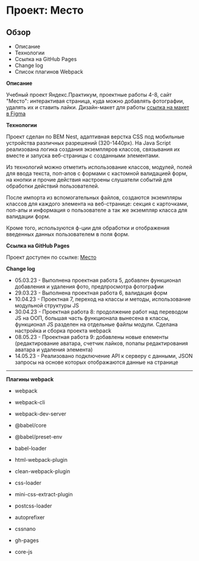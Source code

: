 # Проект: Место

## Обзор
* Описание
* Технологии
* Ссылка на GitHub Pages
* Change log
* Список плагинов Webpack

**Описание**

Учебный проект Яндекс.Практикум, проектные работы 4-8, сайт "Место": интерактивая страница, куда можно добавлять фотографии, удалять их и ставить лайки.
Дизайн-макет для работы [ссылка на макет в Figma](https://www.figma.com/file/2cn9N9jSkmxD84oJik7xL7/JavaScript.-Sprint-4?node-id=0%3A1)

**Технологии**

Проект сделан по BEM Nest, адаптивная верстка CSS под мобильные устройства различных разрешений (320-1440px).
На Java Script реализована логика создания экземпляров классов, связывания их вместе и запуска веб-страницы с созданными элементами.

Из технологий можно отметить использование классов, модулей, полей для ввода текста, поп-апов с формами с кастомной валидацией форм, на кнопки и прочие действия настроены слушатели событий для обработки действий пользователей.

После импорта из вспомогательных файлов, создаются экземпляры классов для каждого элемента на веб-странице: секция с карточками, поп-апы и информация о пользователе а так же экземпляр класса для валидации форм.

Кроме того, используются ф-ции для обработки и отображения введенных данных пользователем в поля форм.

**Ссылка на GitHub Pages**

Проект доступен по ссылке:
[Место](https://bta1991.github.io/mesto/)

**Change log**
- 05.03.23 - Выполнена проектная работа 5, добавлен функционал добавления и удаления фото, предпросмотра фотографии
- 29.03.23 - Выполнена проектная работа 6, валидация форм
- 10.04.23 - Проектная 7, переход на классы и методы, использование модульной структуры JS
- 30.04.23 - Проектная работа 8: продолжение работ над переводом JS на ООП, большая часть функционала вынесена в классы, функционал JS разделен на отдельные файлы модули. Сделана настройка и сборка проекта webpack
- 08.05.23 - Проектная работа 9: добавлены новые елементы (редактирование аватара, счетчик лайков, попапы редактирования аватара и удаления элемента)
- 14.05.23 - Реализовано подключение API к серверу с данными, JSON запросы на основе которых отображаются данные на странице

---
**Плагины webpack**
+ webpack
+ webpack-cli
+ webpack-dev-server
+ @babel/core
+ @babel/preset-env
+ babel-loader
+ html-webpack-plugin
+ clean-webpack-plugin
+ css-loader
+ mini-css-extract-plugin
+ postcss-loader
+ autoprefixer
+ cssnano
+ gh-pages

+ core-js
